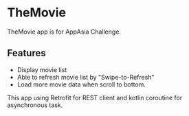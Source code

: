# TheMovie
TheMovie app is for AppAsia Challenge.
## Features
* Display movie list
* Able to refresh movie list by "Swipe-to-Refresh"
* Load more movie data when scroll to bottom.

This app using Retrofit for REST client and kotlin coroutine for asynchronous task.

